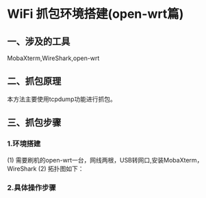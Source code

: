 # WiFi 抓包环境搭建(open-wrt篇)
## 一、涉及的工具
MobaXterm,WireShark,open-wrt
## 二、抓包原理
本方法主要使用tcpdump功能进行抓包。
## 三、抓包步骤
### 1.环境搭建
(1) 需要刷机的open-wrt一台，网线两根，USB转网口,安装MobaXterm，WireShark
(2) 拓扑图如下：
### 2.具体操作步骤
